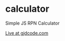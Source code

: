 # calculator
Simple JS RPN Calculator

[Live at gjdcode.com](https://www.gjdcode.com/calculator/calculator.html)
